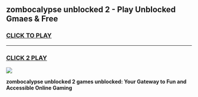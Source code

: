 
## zombocalypse unblocked 2 - Play Unblocked Gmaes & Free
<h3>
<a href="https://news.freeplayer.one?title=zombocalypse_unblocked_2&ref=16F">CLICK TO PLAY</a></h3>
<hr>

<h3>
<a href="https://news.freeplayer.one?title=zombocalypse_unblocked_2&ref=16F">CLICK 2 PLAY</a>
  
</h3>

<a href="https://news.freeplayer.one?title=zombocalypse_unblocked_2&ref=16F/"><img src="https://clearcache.store/games.png"></a>


**zombocalypse unblocked 2 games unblocked: Your Gateway to Fun and Accessible Online Gaming**
